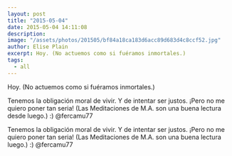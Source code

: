 ```yaml
---
layout: post
title: "2015-05-04"
date: 2015-05-04 14:11:08
description: 
image: "/assets/photos/201505/bf84a18ca183d6acc89d683d4c8ccf52.jpg"
author: Elise Plain
excerpt: Hoy. (No actuemos como si fuéramos inmortales.)
tags: 
  - all
---
```


Hoy. (No actuemos como si fuéramos inmortales.)
<p></p>
<p>Tenemos la obligación moral de vivir. Y de intentar ser justos. ¡Pero no me quiero poner tan seria! (Las Meditaciones de M.A. son una buena lectura desde luego.) :) @fercamu77</p><p>Tenemos la obligación moral de vivir. Y de intentar ser justos. ¡Pero no me quiero poner tan seria! (Las Meditaciones de M.A. son una buena lectura luego.) :) @fercamu77</p>